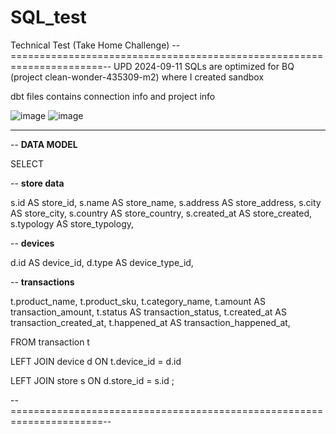 # SQL_test
Technical Test (Take Home Challenge)
--======================================================================--
UPD 2024-09-11
SQLs are optimized for BQ (project clean-wonder-435309-m2) where I created sandbox

dbt files contains connection info and project info

![image](https://github.com/user-attachments/assets/7615bcb7-f47a-4ca3-98ee-da70426a134d)
![image](https://github.com/user-attachments/assets/87cd78ff-ccca-4452-baf4-5efb1f2d5cf1)


--------------------------------------------------------------------------
-- **DATA MODEL**

SELECT

-- **store data**

s.id AS store_id,
s.name AS store_name,
s.address AS store_address,
s.city AS store_city,
s.country AS store_country,
s.created_at AS store_created,
s.typology AS store_typology,

-- **devices**

d.id AS device_id,
d.type AS device_type_id,

-- **transactions**

t.product_name,
t.product_sku,
t.category_name,
t.amount AS transaction_amount,
t.status AS transaction_status,
t.created_at AS transaction_created_at,
t.happened_at AS transaction_happened_at,

FROM transaction t

LEFT JOIN device d ON t.device_id = d.id

LEFT JOIN store s ON d.store_id = s.id
;

--======================================================================--
